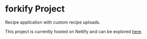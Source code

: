# forkify Project

Recipe application with custom recipe uploads.

This project is currently hosted on Netlify and can be explored [here](https://forkify-kurtis.netlify.app/).
